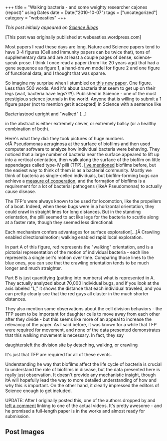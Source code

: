 +++
title = "Walking bacteria - and some weighty researcher cajones (repost)"
using Dates
date = Date("2010-10-07")
tags = ["uncategorized"]
category = "webeasties"
+++

_This post initially appeared on [Science Blogs](http://scienceblogs.com/webeasties)_

[This post was originally published at webeasties.wordpress.com]

Most papers I read these days are long. Nature and Science papers tend to have 3-4 figures (Cell and Immunity papers can be twice that), tons of supplementary data and are at least a couple pages of dense, science-speak prose. I think I once read a paper (from like 20 years ago) that had a gene sequence as figure 1, a hand-drawn model for figure 2 and one figure of functional data, and I thought that was sparse.

So imagine my surprise when I stumbled on[ this new paper](http://www.sciencemag.org/cgi/content/abstract/330/6001/197). One figure. Less than 500 words. And it's about bacteria that seem to get up on their legs (wait, bacteria have legs?!?!). Published in Science - one of the most prestigious science journals in the world. Anyone that is willing to submit a 1 figure paper (not to mention get it accepted) in Science with a sentence like

Bacteriastood upright and "walked" [...]

in the abstract is either extremely clever, or extremely ballsy (or a healthy combination of both).

Here's what they did: they took pictures of huge numbers ofÂ Pseudomonas aeruginosa at the surface of biofilms and then used computer software to analyze how individual bacteria were behaving. They noticed that a large number of bacteria near the surface appeared to lift up into a vertical orientation, then walk along the surface of the biofilm on little appendages called type-IV pilli (TFP). [I've mentioned](http://wp.me/pY69C-8c) biofilms before, but the easiest way to think of them is as a bacterial community. Mostly we think of bacteria as single-celled individuals, but biofilm-forming bugs can achieve a [measure of cooperation](http://labrat.fieldofscience.com/2010/07/quorum-sensing-and-biofilms.html), and the formation of biofilms is a requirement for a lot of bacterial pathogens (likeÂ Pseudomonas) to actually cause disease.

The TFP's were always known to be used for locomotion, like the propellers of a boat. Indeed, when these bugs were in a horizontal orientation, they could crawl in straight lines for long distances. But in the standing orientation, the pilli seemed to act like legs for the bacteria to scuttle along at a faster rate, though they seemed less directional:

Each mechanism confers advantages for surface exploration[...]Â Crawling enabled directionalmotion; walking enabled rapid local exploration.

In part A of this figure, red represents the "walking" orientation, and is a pictorial representation of the motion of individual bacteria - each line represents a single cell's motion over time. Comparing those lines to the blue ones, you can see that the crawling orientation tends to be much longer and much straighter.

Part B is just quantifying (putting into numbers) what is represented in A. They actually analyzed about 70,000 individual bugs, and if you look at the axis labeled "L," it shows the distance that each individual traveled, and you can pretty clearly see that the red guys all cluster in the much shorter distances.

They also mention some observations about the cell division behaviors - the TFP seem to be important for daughter cells to move away from each other after they divide - but this seems like more of an appeal to increase the relevancy of the paper. As I said before, it was known for a while that TFP were required for movement, and none of the data presented demonstrates that this walking movement is necessary. In fact, they say

daughtersleft the division site by detaching, walking, or crawling

It's just that TFP are required for all of these events.

Understanding he way that biofilms affect the life cycle of bacteria is crucial to understand the role of biofilms in disease, but the data presented here is really just observation. It doesn't provide any mechanistic insight, though itÂ will hopefully lead the way to more detailed understanding of how and why this is important. On the other hand, it clearly impressed the editors of Science enough to get included.

UPDATE: After I originally posted this, one of the authors dropped by and [left a comment](http://webeasties.wordpress.com/2010/10/07/walking-bacteria-and-some-weighty-researcher-cahones/#comment-270) linking to one of the actual videos. It's pretty awesome - and he promised a full-length paper is in the works and almost ready for submission. 

      
  

 ## Post Images



